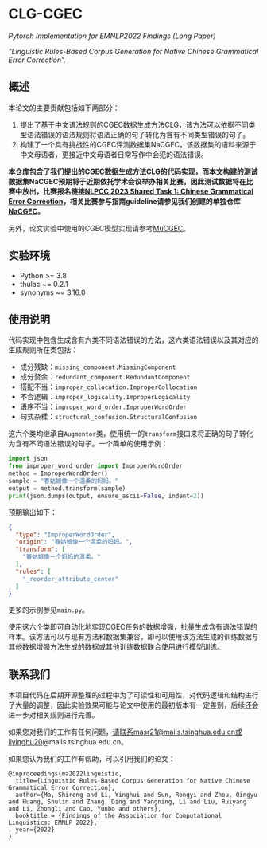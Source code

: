 # CLG-CGEC

*Pytorch Implementation for EMNLP2022 Findings (Long Paper)*

*"Linguistic Rules-Based Corpus Generation for Native Chinese Grammatical Error Correction".*

## 概述

本论文的主要贡献包括如下两部分：

1. 提出了基于中文语法规则的CGEC数据生成方法CLG，该方法可以依据不同类型语法错误的语法规则将语法正确的句子转化为含有不同类型错误的句子。
2. 构建了一个具有挑战性的CGEC评测数据集NaCGEC，该数据集的语料来源于中文母语者，更接近中文母语者日常写作中会犯的语法错误。

**本仓库包含了我们提出的CGEC数据生成方法CLG的代码实现，而本文构建的测试数据集NaCGEC预期将于近期依托学术会议举办相关比赛，因此测试数据将在比赛中放出，比赛报名链接[NLPCC 2023 Shared Task 1: Chinese Grammatical Error Correction](http://tcci.ccf.org.cn/conference/2023/taskdata.php)，相关比赛参与指南guideline请参见我们创建的单独仓库[NaCGEC](https://github.com/masr2000/NaCGEC)。**

另外，论文实验中使用的CGEC模型实现请参考[MuCGEC](https://github.com/HillZhang1999/MuCGEC)。

## 实验环境

- Python >= 3.8
- thulac ~= 0.2.1
- synonyms ~= 3.16.0

## 使用说明

代码实现中包含生成含有六类不同语法错误的方法，这六类语法错误以及其对应的生成规则所在类包括：

- 成分残缺：`missing_component.MissingComponent`
- 成分赘余：`redundant_component.RedundantComponent`
- 搭配不当：`improper_collocation.ImproperCollocation`
- 不合逻辑：`improper_logicality.ImproperLogicality`
- 语序不当：`improper_word_order.ImproperWordOrder`
- 句式杂糅：`structural_confusion.StructuralConfusion`

这六个类均继承自`Augmentor`类，使用统一的`transform`接口来将正确的句子转化为含有不同语法错误的句子。一个简单的使用示例：

```python
import json
from improper_word_order import ImproperWordOrder
method = ImproperWordOrder()
sample = "春姑娘像一个温柔的妈妈。"
output = method.transform(sample)
print(json.dumps(output, ensure_ascii=False, indent=2))
```

预期输出如下：

```json
{
  "type": "ImproperWordOrder",
  "origin": "春姑娘像一个温柔的妈妈。",
  "transform": [
    "春姑娘像一个妈妈的温柔。"
  ],
  "rules": [
    "_reorder_attribute_center"
  ]
}
```

更多的示例参见`main.py`。

使用这六个类即可自动化地实现CGEC任务的数据增强，批量生成含有语法错误的样本。该方法可以与现有方法和数据集兼容，即可以使用该方法生成的训练数据与其他数据增强方法生成的数据或其他训练数据联合使用进行模型训练。

## 联系我们

本项目代码在后期开源整理的过程中为了可读性和可用性，对代码逻辑和结构进行了大量的调整，因此实验效果可能与论文中使用的最初版本有一定差别，后续还会进一步对相关规则进行完善。

如果您对我们的工作有任何问题，请联系masr21@mails.tsinghua.edu.cn或liyinghu20@mails.tsinghua.edu.cn。

如果您认为我们的工作有帮助，可以引用我们的论文：

```
@inproceedings{ma2022linguistic,
  title={Linguistic Rules-Based Corpus Generation for Native Chinese Grammatical Error Correction},
  author={Ma, Shirong and Li, Yinghui and Sun, Rongyi and Zhou, Qingyu and Huang, Shulin and Zhang, Ding and Yangning, Li and Liu, Ruiyang and Li, Zhongli and Cao, Yunbo and others},
  booktitle = {Findings of the Association for Computational Linguistics: EMNLP 2022},
  year={2022}
}
```

